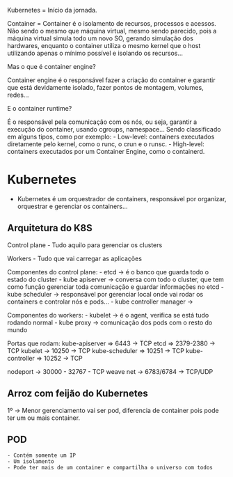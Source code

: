 Kubernetes = Início da jornada.

Container = Container é o isolamento de recursos, processos e acessos. Não sendo o mesmo que máquina virtual, mesmo sendo parecido, pois a máquina virtual simula todo um novo SO, gerando simulação dos hardwares, enquanto o container utiliza o mesmo kernel que o host utilizando apenas o mínimo possível e isolando os recursos...

Mas o que é container engine? 

Container engine é o responsável fazer a criação do container e garantir que está devidamente isolado, fazer pontos de montagem, volumes, redes... 

E o container runtime?

É o responsável pela comunicação com os nós, ou seja, garantir a execução do container, usando cgroups, namespace... Sendo classificado em alguns tipos, como por exemplo:
    - Low-level: containers executados diretamente pelo kernel, como o runc, o crun e o runsc.
    - High-level: containers executados por um Container Engine, como o containerd.

# Kubernetes

- Kubernetes é um orquestrador de containers, responsável por organizar, orquestrar e gerenciar os containers...

## Arquitetura do K8S

Control plane - Tudo aquilo para gerenciar os clusters

Workers - Tudo que vai carregar as aplicações


Componentes do control plane:
    - etcd -> é o banco que guarda todo o estado do cluster
    - kube apiserver -> conversa com todo o cluster, que tem como função gerenciar toda comunicação e guardar informações no etcd
    - kube scheduler -> responsável por gerenciar local onde vai rodar os containers e controlar nós e pods...
    - kube controller manager -> 


Componentes do workers:
    - kubelet -> é o agent, verifica se está tudo rodando normal
    - kube proxy -> comunicação dos pods com o resto do mundo



Portas que rodam:
    kube-apiserver => 6443 -> TCP
    etcd => 2379-2380 -> TCP
    kubelet -> 10250 -> TCP
    kube-scheduler => 10251 -> TCP
    kube-controller => 10252 -> TCP


nodeport -> 30000 - 32767 - TCP
weave net -> 6783/6784 -> TCP/UDP

## Arroz com feijão do Kubernetes

1º -> Menor gerenciamento vai ser pod, diferencia de container pois pode ter um ou mais container.

## POD
    - Contém somente um IP
    - Um isolamento
    - Pode ter mais de um container e compartilha o universo com todos


## 